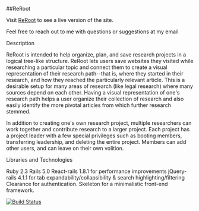 ##ReRoot

Visit [ReRoot](https://reroot.herokuapp.com/) to see a live version of the site.

Feel free to reach out to me with questions or suggestions at my email

Description

ReRoot is intended to help organize, plan, and save research projects in a logical tree-like structure. ReRoot lets users save websites they visited while researching a particular topic and connect them to create a visual representation of their research path--that is, where they started in their research, and how they reached the particularly relevant article. This is a desirable setup for many areas of research (like legal research) where many sources depend on each other. Having a visual representation of one's research path helps a user organize their collection of research and also easily identify the more pivotal articles from which further research stemmed.

In addition to creating one's own research project, multiple researchers can work together and contribute research to a larger project. Each project has a project leader with a few special privileges such as booting members, transferring leadership, and deleting the entire project. Members can add other users, and can leave on their own volition.


Libraries and Technologies

Ruby 2.3
Rails 5.0
React-rails 1.8.1 for performance improvements
jQuery-rails 4.1.1 for tab expandability/collapsibility & search highlighting/filtering
Clearance for authentication.
Skeleton for a minimalistic front-end framework.


[![Build Status](https://semaphoreci.com/api/v1/amattrice/reroot/branches/master/badge.svg)](https://semaphoreci.com/amattrice/reroot)
